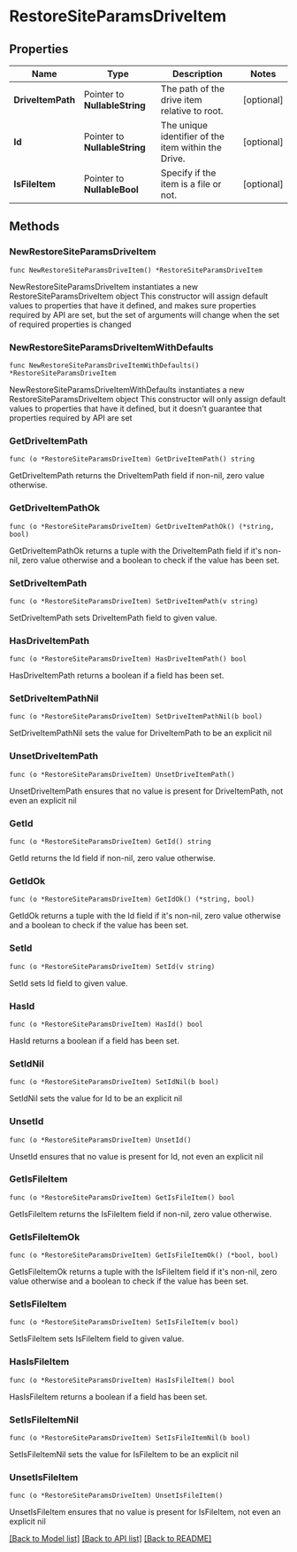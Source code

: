 # RestoreSiteParamsDriveItem

## Properties

Name | Type | Description | Notes
------------ | ------------- | ------------- | -------------
**DriveItemPath** | Pointer to **NullableString** | The path of the drive item relative to root. | [optional] 
**Id** | Pointer to **NullableString** | The unique identifier of the item within the Drive. | [optional] 
**IsFileItem** | Pointer to **NullableBool** | Specify if the item is a file or not. | [optional] 

## Methods

### NewRestoreSiteParamsDriveItem

`func NewRestoreSiteParamsDriveItem() *RestoreSiteParamsDriveItem`

NewRestoreSiteParamsDriveItem instantiates a new RestoreSiteParamsDriveItem object
This constructor will assign default values to properties that have it defined,
and makes sure properties required by API are set, but the set of arguments
will change when the set of required properties is changed

### NewRestoreSiteParamsDriveItemWithDefaults

`func NewRestoreSiteParamsDriveItemWithDefaults() *RestoreSiteParamsDriveItem`

NewRestoreSiteParamsDriveItemWithDefaults instantiates a new RestoreSiteParamsDriveItem object
This constructor will only assign default values to properties that have it defined,
but it doesn't guarantee that properties required by API are set

### GetDriveItemPath

`func (o *RestoreSiteParamsDriveItem) GetDriveItemPath() string`

GetDriveItemPath returns the DriveItemPath field if non-nil, zero value otherwise.

### GetDriveItemPathOk

`func (o *RestoreSiteParamsDriveItem) GetDriveItemPathOk() (*string, bool)`

GetDriveItemPathOk returns a tuple with the DriveItemPath field if it's non-nil, zero value otherwise
and a boolean to check if the value has been set.

### SetDriveItemPath

`func (o *RestoreSiteParamsDriveItem) SetDriveItemPath(v string)`

SetDriveItemPath sets DriveItemPath field to given value.

### HasDriveItemPath

`func (o *RestoreSiteParamsDriveItem) HasDriveItemPath() bool`

HasDriveItemPath returns a boolean if a field has been set.

### SetDriveItemPathNil

`func (o *RestoreSiteParamsDriveItem) SetDriveItemPathNil(b bool)`

 SetDriveItemPathNil sets the value for DriveItemPath to be an explicit nil

### UnsetDriveItemPath
`func (o *RestoreSiteParamsDriveItem) UnsetDriveItemPath()`

UnsetDriveItemPath ensures that no value is present for DriveItemPath, not even an explicit nil
### GetId

`func (o *RestoreSiteParamsDriveItem) GetId() string`

GetId returns the Id field if non-nil, zero value otherwise.

### GetIdOk

`func (o *RestoreSiteParamsDriveItem) GetIdOk() (*string, bool)`

GetIdOk returns a tuple with the Id field if it's non-nil, zero value otherwise
and a boolean to check if the value has been set.

### SetId

`func (o *RestoreSiteParamsDriveItem) SetId(v string)`

SetId sets Id field to given value.

### HasId

`func (o *RestoreSiteParamsDriveItem) HasId() bool`

HasId returns a boolean if a field has been set.

### SetIdNil

`func (o *RestoreSiteParamsDriveItem) SetIdNil(b bool)`

 SetIdNil sets the value for Id to be an explicit nil

### UnsetId
`func (o *RestoreSiteParamsDriveItem) UnsetId()`

UnsetId ensures that no value is present for Id, not even an explicit nil
### GetIsFileItem

`func (o *RestoreSiteParamsDriveItem) GetIsFileItem() bool`

GetIsFileItem returns the IsFileItem field if non-nil, zero value otherwise.

### GetIsFileItemOk

`func (o *RestoreSiteParamsDriveItem) GetIsFileItemOk() (*bool, bool)`

GetIsFileItemOk returns a tuple with the IsFileItem field if it's non-nil, zero value otherwise
and a boolean to check if the value has been set.

### SetIsFileItem

`func (o *RestoreSiteParamsDriveItem) SetIsFileItem(v bool)`

SetIsFileItem sets IsFileItem field to given value.

### HasIsFileItem

`func (o *RestoreSiteParamsDriveItem) HasIsFileItem() bool`

HasIsFileItem returns a boolean if a field has been set.

### SetIsFileItemNil

`func (o *RestoreSiteParamsDriveItem) SetIsFileItemNil(b bool)`

 SetIsFileItemNil sets the value for IsFileItem to be an explicit nil

### UnsetIsFileItem
`func (o *RestoreSiteParamsDriveItem) UnsetIsFileItem()`

UnsetIsFileItem ensures that no value is present for IsFileItem, not even an explicit nil

[[Back to Model list]](../README.md#documentation-for-models) [[Back to API list]](../README.md#documentation-for-api-endpoints) [[Back to README]](../README.md)


